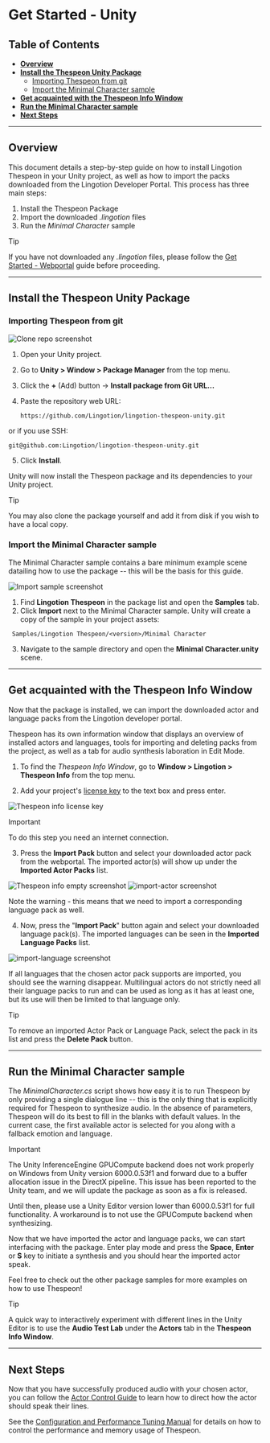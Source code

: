 # Get Started - Unity

## Table of Contents
- [**Overview**](#overview)
- [**Install the Thespeon Unity Package**](#install-the-thespeon-unity-package)
  - [Importing Thespeon from git](#importing-thespeon-from-git)
  - [Import the Minimal Character sample](#import-the-minimal-character-sample)
- [**Get acquainted with the Thespeon Info Window**](#get-acquainted-with-the-thespeon-info-window)
- [**Run the Minimal Character sample**](#run-the-minimal-character-sample)
- [**Next Steps**](#next-steps)

---

## Overview
This document details a step-by-step guide on how to install Lingotion Thespeon in your Unity project, as well as how to import the packs downloaded from the Lingotion Developer Portal.
This process has three main steps:
1. Install the Thespeon Package
2. Import the downloaded _.lingotion_ files
3. Run the _Minimal Character_ sample
> [!TIP]
> If you have not downloaded any _.lingotion_ files, please follow the [Get Started - Webportal](./get-started-webportal.md) guide before proceeding.
> 

--- 
## Install the Thespeon Unity Package
### Importing Thespeon from git
![Clone repo screenshot](./data/clone-repo.png?raw=true "Clone repo screenshot")

1. Open your Unity project.  
2. Go to **Unity > Window > Package Manager** from the top menu.  
3. Click the **+** (Add) button → **Install package from Git URL...**  
4. Paste the repository web URL:

   ```
   https://github.com/Lingotion/lingotion-thespeon-unity.git
   ```
  or if you use SSH:

   ```
   git@github.com:Lingotion/lingotion-thespeon-unity.git
   ```

5. Click **Install**.

Unity will now install the Thespeon package and its dependencies to your Unity project.

> [!TIP]
> You may also clone the package yourself and add it from disk if you wish to have a local copy.
> 
### Import the Minimal Character sample
The Minimal Character sample contains a bare minimum example scene datailing how to use the package -- this will be the basis for this guide.

![Import sample screenshot](./data/import-sample.png?raw=true "Import sample screenshot")

1. Find **Lingotion Thespeon** in the package list and open the **Samples** tab.
2. Click **Import** next to the Minimal Character sample.  Unity will create a copy of the sample in your project assets:
```
 Samples/Lingotion Thespeon/<version>/Minimal Character
 ```
3. Navigate to the sample directory and open the **Minimal Character.unity** scene.

---
## Get acquainted with the Thespeon Info Window
Now that the package is installed, we can import the downloaded actor and language packs from the Lingotion developer portal. 

Thespeon has its own information window that displays an overview of installed actors and languages, tools for importing and deleting packs from the project, as well as a tab for audio synthesis laboration in Edit Mode.

1. To find the _Thespeon Info Window_, go to **Window > Lingotion > Thespeon Info** from the top menu. 


2. Add your project's [license key](./get-started-webportal.md#creating-a-project) to the text box and press enter.

![Thespeon info license key](./data/license-key.png?raw=true "Thespeon info license key")
> [!IMPORTANT] 
> To do this step you need an internet connection.
> 

3. Press the **Import Pack** button and select your downloaded actor pack from the webportal. The imported actor(s) will show up under the **Imported Actor Packs** list.

![Thespeon info empty screenshot](./data/thespeon-info-empty.png?raw=true "Thespeon info empty screenshot")
![import-actor screenshot](./data/import-actor.png?raw=true "import-actor screenshot")

   Note the warning - this means that we need to import a corresponding language pack as well.

4.  Now, press the "**Import Pack**" button again and select your downloaded language pack(s). The imported languages can be seen in the **Imported Language Packs** list.

![import-language screenshot](./data/import-language.png?raw=true "import-language screenshot")

If all languages that the chosen actor pack supports are imported, you should see the warning disappear. Multilingual actors do not strictly need all their language packs to run and can be used as long as it has at least one, but its use will then be limited to that language only.
   
> [!TIP] 
> To remove an imported Actor Pack or Language Pack, select the pack in its list and press the **Delete Pack** button. 
> 

---

## Run the Minimal Character sample
The _MinimalCharacter.cs_ script shows how easy it is to run Thespeon by only providing a single dialogue line -- this is the only thing that is explicitly required for Thespeon to synthesize audio. In the absence of parameters, Thespeon will do its best to fill in the blanks with default values. In the current case, the first available actor is selected for you along with a fallback emotion and language.

> [!IMPORTANT]
> The Unity InferenceEngine GPUCompute backend does not work properly on Windows from Unity version 6000.0.53f1 and forward due to a buffer allocation issue in the DirectX pipeline. This issue has been reported to the Unity team, and we will update the package as soon as a fix is released.
> 
> Until then, please use a Unity Editor version lower than 6000.0.53f1 for full functionality. 
> A workaround is to not use the GPUCompute backend when synthesizing.

Now that we have imported the actor and language packs, we can start interfacing with the package. Enter play mode and press the **Space**, **Enter** or **S** key to initiate a synthesis and you should hear the imported actor speak.

Feel free to check out the other package samples for more examples on how to use Thespeon!

> [!TIP]
> A quick way to interactively experiment with different lines in the Unity Editor is to use the **Audio Test Lab** under the **Actors** tab in the **Thespeon Info Window**.
---
## Next Steps
Now that you have successfully produced audio with your chosen actor, you can follow the [Actor Control Guide](./actor-control.md) to learn how to direct how the actor should speak their lines.

See the [Configuration and Performance Tuning Manual](./thespeon-configuration.md) for details on how to control the performance and memory usage of Thespeon.


